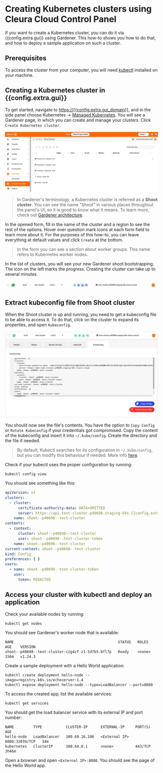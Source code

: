 # Creating Kubernetes clusters using Cleura Cloud Control Panel
<!-- Config interpolation for the gui name didn't work for the title here. -->

If you want to create a Kubernetes cluster, you can do it via
{{config.extra.gui}} using Gardener. This how-to shows you how to do
that, and how to deploy a sample application on such a cluster.

## Prerequisites

To access the cluster from your computer, you will need
[kubectl](https://kubernetes.io/docs/tasks/tools/#kubectl) installed
on your machine.

## Creating a Kubernetes cluster in {{config.extra.gui}}

To get started, navigate to <https://{{config.extra.gui_domain}}>, and
in the side panel choose Kubernetes → [Managed
Kubernetes](https://{{config.extra.gui_domain}}/containers/gardener).
You will see a Gardener page, in which you can create and manage your
clusters. Click `Create Kubernetes cluster`.

![Gardener page in {{config.extra.gui}}](assets/gardener_page.png)

> In Gardener's terminology, a Kubernetes cluster is referred as a
> **Shoot cluster**. You can see the name "Shoot" in various places
> throughout the panel's UI, so it is good to know what it means. To
> learn more, check out [Gardener
> architecture](https://gardener.cloud/docs/gardener/concepts/architecture/).

In the opened form, fill in the name of the cluster and a region to
see the rest of the options. Hover over question mark icons at each
form field to learn more about it. For the purposes of this how-to,
you can leave everything at default values and click `Create` at the
bottom.

> In the form you can see a section about worker groups. This name
> refers to Kubernetes worker nodes.

In the list of clusters, you will see your new Gardener shoot
bootstrapping. The icon on the left marks the progress. Creating the
cluster can take up to several minutes.

![Shoot cluster bootstrapping](assets/shoot_bootstrapping.png)

## Extract kubeconfig file from Shoot cluster

When the Shoot cluster is up and running, you need to get a kubeconfig
file to be able to access it. To do that, click on the cluster to
expand its properties, and open `Kubeconfig`.

![Kubeconfig in Gardener Shoot view](assets/shoot_kubeconfig.png)

You should now see the file's contents. You have the option to `Copy
Config` or `Rotate Kubeconfig` if your credentials got compromised.
Copy the content of the kubeconfig and insert it into
`~/.kube/config`. Create the directory and the file if needed.

> By default, Kubectl searches for its configuration in
> `~/.kube/config`, but you can modify this behaviour if needed. More
> info
> [here](https://kubernetes.io/docs/concepts/configuration/organize-cluster-access-kubeconfig/).

Check if your kubectl uses the proper configuration by running:

```shell
kubectl config view
```

You should see something like this:

```yaml
apiVersion: v1
clusters:
  - cluster:
      certificate-authority-data: DATA+OMITTED
      server: https://api.test-cluster.p40698.staging-k8s.{{config.extra.gui_domain}}
    name: shoot--p40698--test-cluster
contexts:
  - context:
      cluster: shoot--p40698--test-cluster
      user: shoot--p40698--test-cluster-token
    name: shoot--p40698--test-cluster
current-context: shoot--p40698--test-cluster
kind: Config
preferences: { }
users:
  - name: shoot--p40698--test-cluster-token
    user:
      token: REDACTED
```

## Access your cluster with kubectl and deploy an application

Check your available nodes by running:

```shell
kubectl get nodes
```

You should see Gardener's worker node that is available:

```console
NAME                                                STATUS   ROLES    AGE    VERSION
shoot--p40698--test-cluster-czg4zf-z1-5d7b5-bfl7p   Ready    <none>   156m   v1.24.3
```

Create a sample deployment with a Hello World application:

```shell
kubectl create deployment hello-node --image=registry.k8s.io/echoserver:1.4
kubectl expose deployment hello-node --type=LoadBalancer --port=8080
```

To access the created app, list the available services:

```shell
kubectl get services
```

You should get the load balancer service with its external IP and port
number:

```console
NAME         TYPE           CLUSTER-IP      EXTERNAL-IP     PORT(S)          AGE
hello-node   LoadBalancer   100.69.16.106   <External IP>   8080:32039/TCP   34m
kubernetes   ClusterIP      100.64.0.1      <none>          443/TCP          3h46m
```

Open a browser and open ```<External IP>:8080```. You should see the
page of the Hello World app.
